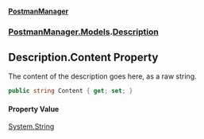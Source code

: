#### [PostmanManager](PostmanManager.md 'PostmanManager')
### [PostmanManager.Models](PostmanManager.md#PostmanManager.Models 'PostmanManager.Models').[Description](PostmanManager.md#PostmanManager.Models.Description 'PostmanManager.Models.Description')

## Description.Content Property

The content of the description goes here, as a raw string.

```csharp
public string Content { get; set; }
```

#### Property Value
[System.String](https://docs.microsoft.com/en-us/dotnet/api/System.String 'System.String')